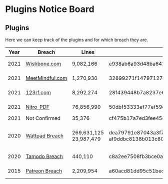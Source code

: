 # Plugins Notice Board

## Plugins
Here we can keep track of the plugins and for which breach they are.

| Year | Breach | Lines | SHA-1 | Filename | Plugin | Kudos |
| ---- | ------ |------ | ----- | -------- | ------ | ----- |
| 2021 | [Wishbone.com][P_157] | 9,082,166 | e938ab6a93d48ba64179adcb7871767b8bf0cde4 | users.sql | [2021-wishbone_com.py] | [Me :)] |
| 2021 | [MeetMindful.com][P_156] | 1,270,930 | 32899271f14797127fe8e57b13d78237f1b211fb | mindful | [2021-meetmindful_com.py] | [Me :)] |
| 2021 | [123rf.com][P_151] | 8,292,274 | 28f439448b7a8237e62847d4df48b95d42c1fec4 | 123rf.com_member.sql | [2021-123rf_com.py] | [Me :)] |
| 2021 | [Nitro_PDF][P_152] | 76,856,990 | 50dbf53333ef77ef59cd170be4c33931e613b8d9 | nitrocloud.tsv | [2021-nitropdf_com.py] | [Me :)] |
| 2021 | Not Confirmed | 35,376 | cf475b17a7ed3fee45d17ccb57763c7a5c99ad9d | 35k_Wish.com_2021_Stranded.txt | [2021-wish_com.py] | [@leonjza] |
| 2020 | [Wattpad Breach][P_155] | 269,631,125</br>23,987,479 | dea79791e87043a3f76e4d75f33855c7278b0197 </br>af9ddbc8138b013c80c882cb109991bd689c25d1 | cleaned.csv</br>wattpad_24133700_lines.txt | [2020-wattpad_com.py]<br/>[2020-wattpad_com1.py] | [Me :)] |
| 2020 | [Tamodo Breach][P_154] | 440,110 | c8a2ee7508fb3bce0a3aab8a2244757b0540f0c7 | 103.205.96.158.affiliate_master_dev.users.txt | [2020-tamodo_com.py] | [Me :)] |
| 2015 | [Patreon Breach][P_150] | 2,209,954 | a60acd81dd95c51bedfc056e4caeda86b70ed0d0 | patreon.sql | [2015-patreon_com.py] | [@leonjza] |

[Not Confirmed]: <None://>
[P_150]: <https://haveibeenpwned.com/PwnedWebsites#Patreon>
[P_151]: <https://haveibeenpwned.com/PwnedWebsites#123RF>
[P_152]: <https://haveibeenpwned.com/PwnedWebsites#Nitro>
[P_153]: <None://>
[P_154]: <https://haveibeenpwned.com/PwnedWebsites#Tamodo>
[P_155]: <https://haveibeenpwned.com/PwnedWebsites#Wattpad>
[P_156]: <https://haveibeenpwned.com/PwnedWebsites#MeetMindful>
[P_157]: <https://haveibeenpwned.com/PwnedWebsites#Wishbone2020>

[Me :)]: <https://github.com/StingraySA>
[@leonjza]: <https://github.com/leonjza>

[2015-patreon_com.py]: <../parsers/2015-patreon_com.py>
[2021-123rf_com.py]: <../parsers/2021-123rf_com.py>
[2021-nitropdf_com.py]: <../parsers/2021-nitropdf_com.py>
[2021-wish_com.py]: <../parsers/2021-wish_com.py>
[2020-tamodo_com.py]: <../parsers/2020-tamodo_com.py>
[2020-wattpad_com.py]: <../parsers/2020-wattpad_com.py>
[2020-wattpad_com1.py]: <../parsers/2020-wattpad_com1.py>
[2021-meetmindful_com.py]: <../parsers/2021-meetmindful_com.py>
[2021-wishbone_com.py]: <../parsers/2021-wishbone_com.py>